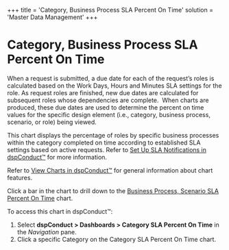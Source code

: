 +++
title = 'Category, Business Process SLA Percent On Time'
solution = 'Master Data Management'
+++

# Category, Business Process SLA Percent On Time

When a request is submitted, a due date for each of the request’s roles
is calculated based on the Work Days, Hours and Minutes SLA settings for
the role. As request roles are finished, new due dates are calculated
for subsequent roles whose dependencies are complete.  When charts are
produced, these due dates are used to determine the percent on time
values for the specific design element (i.e., category, business
process, scenario, or role) being viewed.

This chart displays the percentage of roles by specific business
processes within the category completed on time according to established
SLA settings based on active requests. Refer to [Set Up SLA
Notifications in dspConduct™](../Config/Set_Up_SLA_Notifications.htm)
for more information.

Refer to [View Charts in dspConduct™](../Use_Cases/View_Charts.htm) for
general information about chart features.

Click a bar in the chart to drill down to the [Business Process,
Scenario SLA Percent On
Time](Business_Process_Scenario_SLA_Percent_OnTime.htm) chart.

To access this chart in dspConduct™:

1.  Select **dspConduct \> Dashboards \> Category SLA Percent On Time**
    in the *Navigation* pane.
2.  Click a specific Category on the Category SLA Percent On Time chart.

